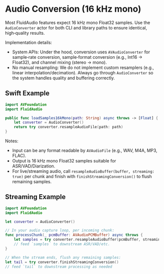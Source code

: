 # Audio Conversion (16 kHz mono)

Most FluidAudio features expect 16 kHz mono Float32 samples. Use the `AudioConverter` actor for both CLI and library
paths to ensure identical, high‑quality results.

Implementation details:
- System APIs: Under the hood, conversion uses `AVAudioConverter` for sample‑rate conversion, sample‑format conversion
  (e.g., Int16 → Float32), and channel mixing (stereo → mono).
- No manual resampling: We do not implement custom resamplers (e.g., linear interpolation/decimation). Always go through
  `AudioConverter` so the system handles quality and buffering correctly.

## Swift Example

```swift
import AVFoundation
import FluidAudio

public func loadSamples16kMono(path: String) async throws -> [Float] {
    let converter = AudioConverter()
    return try converter.resampleAudioFile(path: path)
}
```

Notes:
- Input can be any format readable by `AVAudioFile` (e.g., WAV, M4A, MP3, FLAC).
- Output is 16 kHz mono Float32 samples suitable for ASR/VAD/Diarization.
- For live/streaming audio, call `resampleAudioBuffer(buffer, streaming: true)` per chunk and finish with
  `finishStreamingConversion()` to flush remaining samples.

## Streaming Example

```swift
import AVFoundation
import FluidAudio

let converter = AudioConverter()

// In your audio capture loop, per incoming chunk:
func processChunk(_ pcmBuffer: AVAudioPCMBuffer) async throws {
    let samples = try converter.resampleAudioBuffer(pcmBuffer, streaming: true)
    // feed `samples` to downstream ASR/VAD/etc.
}

// When the stream ends, flush any remaining samples:
let tail = try converter.finishStreamingConversion()
// feed `tail` to downstream processing as needed
```
